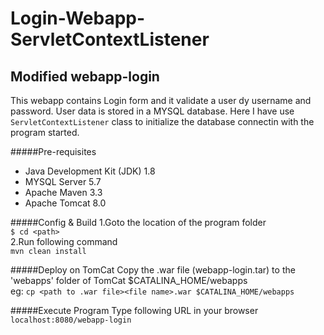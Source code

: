 # Login-Webapp-ServletContextListener
Modified webapp-login
---
This webapp contains Login form and it validate a user dy username and password.
User data is stored in a MYSQL database. Here I have use `ServletContextListener` class to initialize the database connectin
with the program started.

#####Pre-requisites
* Java Development Kit (JDK) 1.8
* MYSQL Server 5.7
* Apache Maven 3.3
* Apache Tomcat 8.0

#####Config & Build
1.Goto the location of the program folder</br>
`$ cd <path>`</br>
2.Run following command</br>
`mvn clean install`

#####Deploy on TomCat
Copy the .war file (webapp-login.tar) to the 'webapps' folder of TomCat $CATALINA_HOME/webapps</br>
eg: `cp <path to .war file><file name>.war $CATALINA_HOME/webapps`

#####Execute Program
Type following URL in your browser</br>
`localhost:8080/webapp-login`
